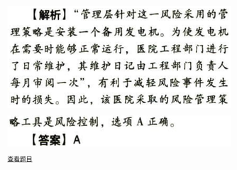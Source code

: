 ![](4d578a40e6d34beda9dd82eedf8e65cb.png)

![](06f376472819aaafda443692e44973df.png)

[查看题目](../风险与风险管理.本章真题.md#33-题目)

